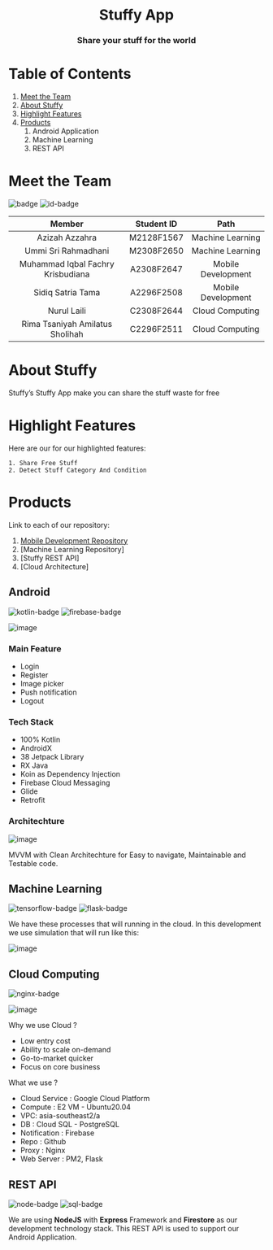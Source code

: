 
<p align="center">
  <h1 align="center">Stuffy App</h1>
  <h3 align="center">Share your stuff for the world </h3>

</p>

# Table of Contents
1. [Meet the Team](#Meet-the-Team)
2. [About Stuffy](#About-Stuffy)   
3. [Highlight Features](#Highlight-Features)
4. [Products](#Products)
    1. Android Application
    2. Machine Learning
    3. REST API

# Meet the Team
![badge](https://img.shields.io/badge/Team-Stuffy-blue)
![id-badge](https://img.shields.io/badge/ID%20Team-C22%20PS089-blue)

|         Member              | Student ID |        Path        |
| :--------------------:      | :--------: | :----------------: | 
|   Azizah Azzahra        |  M2128F1567  |  Machine Learning  | 
|   Ummi Sri Rahmadhani   |  M2308F2650  |  Machine Learning  |   
|  Muhammad Iqbal Fachry Krisbudiana      |  A2308F2647  | Mobile Development |       
|  Sidiq Satria Tama              | A2296F2508  | Mobile Development |         
|     Nurul Laili        |  C2308F2644  |  Cloud Computing   |          
|         Rima Tsaniyah Amilatus Sholihah              |  C2296F2511  |  Cloud Computing   |              

# About Stuffy

Stuffy’s Stuffy App make you can share the stuff waste for free

# Highlight Features

Here are our for our highlighted features:

```
1. Share Free Stuff
2. Detect Stuff Category And Condition

```

# Products

Link to each of our repository:
1. [Mobile Development Repository](https://github.com/iqbalfachry/Stuffy)
2. [Machine Learning Repository]
3. [Stuffy REST API]
4. [Cloud Architecture]

## Android
![kotlin-badge] ![firebase-badge]

![image](https://user-images.githubusercontent.com/50267658/120593219-5b75f780-c469-11eb-8568-f29f5d3892bd.png)

### Main Feature

<ul>
  <li>Login</li>
  <li>Register</li>
  <li>Image picker</li>
  <li>Push notification</li>
  <li>Logout</li>
</ul>

### Tech Stack

<ul>
  <li>100% Kotlin</li>
  <li>AndroidX</li>
  <li>38 Jetpack Library</li>
  <li>RX Java</li>
  <li>Koin as Dependency Injection</li>
  <li>Firebase Cloud Messaging</li>
  <li>Glide</li>
  <li>Retrofit</li>
</ul>

### Architechture

![image](https://user-images.githubusercontent.com/50267658/120593219-5b75f780-c469-11eb-8568-f29f5d3892bd.png)

MVVM with Clean Architechture for Easy to navigate, Maintainable and Testable code.

## Machine Learning

![tensorflow-badge] ![flask-badge]

We have these processes that will running in the cloud. In this development we use simulation that will run like this:

![image](payment_flow.png)

## Cloud Computing
![nginx-badge]

![image](arsitektur.png)

Why we use Cloud ?
- Low entry cost
- Ability to scale on-demand
- Go-to-market quicker
- Focus on core business

What we use ?
- Cloud Service : Google Cloud Platform
- Compute : E2 VM - Ubuntu20.04
- VPC: asia-southeast2/a
- DB : Cloud SQL - PostgreSQL
- Notification : Firebase
- Repo : Github
- Proxy : Nginx
- Web Server : PM2, Flask

## REST API
![node-badge] ![sql-badge] 

We are using **NodeJS** with **Express** Framework and **Firestore** as our development technology stack. This REST API
is used to support our Android Application.


[tensorflow-badge]: https://img.shields.io/badge/Tensorflow-Object%20Detection-FF6F00?style=flat&logo=Tensorflow
[flask-badge]: https://img.shields.io/badge/REST%20API-Stuffy%20API-FF6F00?style=flat&logo=flask
[kotlin-badge]: https://img.shields.io/badge/Android-Stuffy%20Application-FF6F00?style=flat&logo=kotlin
[firebase-badge]: https://img.shields.io/badge/Android-Notification%20Sender-FF6F00?style=flat&logo=firebase
[node-badge]: https://img.shields.io/badge/REST%20API-Stuffy%20API-FF6F00?style=flat&logo=express
[sql-badge]: https://img.shields.io/badge/REST%20API-Stuffy%20API-FF6F00?style=flat&logo=postgresql

[nginx-badge]: https://img.shields.io/badge/Cloud%20Computing-Nginx-FF6F00?style=flat&logo=nginx
[gcp-badge]: https://img.shields.io/badge/Cloud%20Computing-Nginx-FF6F00?style=flat&logo=nginx
